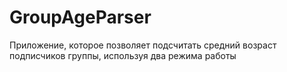 # GroupAgeParser
Приложение, которое позволяет подсчитать средний возраст подписчиков группы, используя два режима работы
